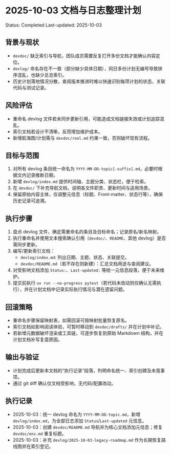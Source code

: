 # 2025-10-03 文档与日志整理计划
Status: Completed
Last-updated: 2025-10-03

## 背景与现状
- `devdoc/` 缺乏索引与导航，团队成员需要反复打开多份文档才能确认内容定位。
- `devlog/` 命名存在不一致（部分缺少具体日期），同日多份计划无编号导致排序混乱，也缺少总览索引。
- 历史计划落地情况分散，查阅版本推进时难以快速识别每项计划的状态、关联代码与测试记录。

## 风险评估
- 重命名 devlog 文件若未同步更新引用，可能造成文档链接失效或计划追踪混乱。
- 索引文档若设计不清晰，反而增加维护成本。
- 新增航海图/计划需与 `devdoc/rool.md` 约束一致，否则破坏现有流程。

## 目标与范围
1. 对所有 devlog 条目统一命名为 `YYYY-MM-DD-topic[-suffix].md`，必要时根据文内记录推断日期。
2. 新增 `devlog/index.md` 提供时间轴、主题分类、状态栏，便于检索。
3. 在 `devdoc/` 下补充导航文档，说明各文件职责、更新时间与适用场景。
4. 保留原始内容主体，仅调整元信息（标题、Front-matter、状态行等），确保历史记录可追溯。

## 执行步骤
1. 盘点 devlog 文件，确定需重命名的条目及目标命名；记录原名/新名映射。
2. 执行重命名并使用文本搜索确认引用（`devdoc/`、`README`、其他 devlog）是否需同步更新。
3. 编写/更新索引文档：
   - `devlog/index.md`: 列出日期、主题、状态、关联提交。
   - `devdoc/README.md`（若不存在则新建）：汇总文档用途与查阅建议。
4. 对受影响文档添加 `Status:`、`Last-updated:` 等统一元信息段落，便于未来维护。
5. 提交前执行 `uv run --no-progress pytest`（若代码未改动则仅确认无需执行），并在计划文档中记录实际执行情况与潜在遗留问题。

## 回滚策略
- 重命名步骤保留映射表，如需回滚可按映射批量恢复原名。
- 索引文档如影响阅读体验，可暂时移动到 `devdoc/drafts/` 并在计划中补记。
- 若新增元数据破坏渲染或工具链，可逐步恢复到原始 Markdown 结构，并在计划文档补写复盘原因。

## 输出与验证
- 计划完成后更新本文档的“执行记录”段落，列明命名统一、索引创建及未竟事项。
- 通过 git diff 确认仅文档受影响，无代码/配置改动。

## 执行记录
- 2025-10-03：统一 devlog 命名为 `YYYY-MM-DD-topic.md`，新增 `devlog/index.md`，为全部日志添加 `Status`/`Last-updated` 元信息。
- 2025-10-03：创建 `devdoc/README.md` 导航并为核心文档添加元信息；修复 `devdoc/env.md` 重复标题。
- 2025-10-03：补充 `devlog/2025-10-03-legacy-roadmap.md` 作为长期恢复路线图并在索引登记。
